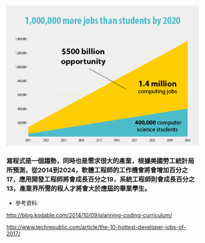 



![](/assets/ProgrammingJobs.png)



### 寫程式是一個趨勢，同時也是需求很大的產業，根據美國勞工統計局所預測，從2014到2024，軟體工程師的工作機會將會增加百分之17，應用開發工程師將會成長百分之19，系統工程師則會成長百分之13，產業界所需的程人才將會大於應屆的畢業學生。







* 參考資料:

http://blog.kodable.com/2014/10/09/planning-coding-curriculum/ <br />

http://www.techrepublic.com/article/the-10-hottest-developer-jobs-of-2017/


